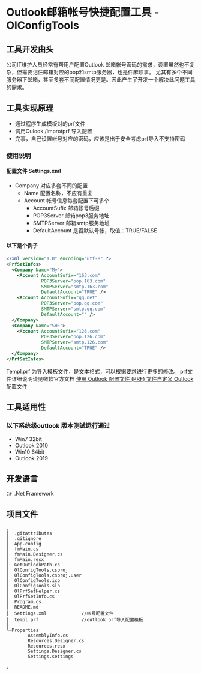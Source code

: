 ﻿# Outlook邮箱帐号快捷配置工具 - OlConfigTools


## 工具开发由头

公司IT维护人员经常有帮用户配置Outlook 邮箱帐号密码的需求，设置虽然也不复杂，但需要记住邮箱对应的pop和smtp服务器，也是件麻烦事。
尤其有多个不同服务器下邮箱，甚至多套不同配置情况更是。因此产生了开发一个解决此问题工具的需求。

## 工具实现原理

* 通过程序生成模板对的prf文件
* 调用Oulook /improtprf 导入配置
* 完事，自己设置帐号对应的密码，应该是出于安全考虑prf导入不支持密码





### 使用说明
 
 

#### 配置文件 Settings.xml 

* Company 对应多套不同的配置
    * Name 配置名称，不应有重复
    * Account 帐号信息每套配置下可多个
        * AccountSufix 邮箱帐号后缀
        * POP3Server 邮箱pop3服务地址
        * SMTPServer 邮箱smtp服务地址
        * DefaultAccount 是否默认号帐，取值：TRUE/FALSE

#### 以下是个例子
```xml
<?xml version="1.0" encoding="utf-8" ?>
<PrfSetInfos>
  <Company Name="My">
    <Account AccountSufix="163.com"
             POP3Server="pop.163.com"
             SMTPServer="smtp.163.com"
             DefaultAccount="TRUE" />
    <Account AccountSufix="qq.net"
             POP3Server="pop.qq.com"
             SMTPServer="smtp.qq.com"
             DefaultAccount="" />
  </Company>
  <Company Name="SHE">
    <Account AccountSufix="126.com"
             POP3Server="pop.126.com"
             SMTPServer="smtp.126.com"
             DefaultAccount="TRUE" /> 
  </Company>     
</PrfSetInfos>
```
Templ.prf 为导入模板文件，是文本格式，可以根据要求进行更多的修改。
prf文件详细说明请见微软官方文档 
[使用 Outlook 配置文件 (PRF) 文件自定义 Outlook 配置文件](https://docs.microsoft.com/zh-cn/previous-versions/office/office-2010/cc179062(v=office.14)?redirectedfrom=MSDN#BKMK_Overview)


## 工具适用性

### 以下系统级outlook 版本测试运行通过
* Win7 32bit
 * Outlook 2010
* Win10 64bit
 * Outlook 2019


## 开发语言

`C# `.Net Framework



## 项目文件

```
.
│  .gitattributes
│  .gitignore
│  App.config
│  fmMain.cs
│  fmMain.Designer.cs
│  fmMain.resx
│  GetOutlookPath.cs
│  OlConfigTools.csproj
│  OlConfigTools.csproj.user
│  OlConfigTools.ico
│  OlConfigTools.sln
│  OlPrfSetHelper.cs
│  OlPrfSetInfo.cs
│  Program.cs
│  README.md
│  Settings.xml             //帐号配置文件
│  templ.prf                //outlook prf导入配置模板
│
└─Properties
        AssemblyInfo.cs
        Resources.Designer.cs
        Resources.resx
        Settings.Designer.cs
        Settings.settings

.
```
